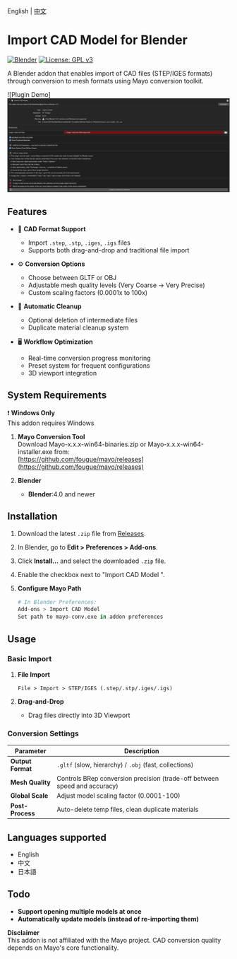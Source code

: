 English | [中文](./中文.md)

# Import CAD Model for Blender

[![Blender](https://img.shields.io/badge/Blender-4.0+-orange.svg)](https://www.blender.org)
[![License: GPL v3](https://img.shields.io/badge/License-GPLv3-blue.svg)](https://www.gnu.org/licenses/gpl-3.0)

A Blender addon that enables import of CAD files (STEP/IGES formats) through conversion to mesh formats using Mayo conversion toolkit.

![Plugin Demo]<img src="doc/en1.png"/> 

## Features

- 🚀 **CAD Format Support**
  - Import `.step`, `.stp`, `.iges`, `.igs` files
  - Supports both drag-and-drop and traditional file import
  
- ⚙️ **Conversion Options**
  - Choose between GLTF or OBJ
  - Adjustable mesh quality levels (Very Coarse → Very Precise)
  - Custom scaling factors (0.0001x to 100x)

- 🧹 **Automatic Cleanup**
  - Optional deletion of intermediate files
  - Duplicate material cleanup system

- 🖥️ **Workflow Optimization**
  - Real-time conversion progress monitoring
  - Preset system for frequent configurations
  - 3D viewport integration

## System Requirements

❗ **Windows Only**  
This addon requires  Windows 

1. **Mayo Conversion Tool**  
   Download Mayo-x.x.x-win64-binaries.zip or Mayo-x.x.x-win64-installer.exe from:  
   [https://github.com/fougue/mayo/releases](https://github.com/fougue/mayo/releases)

2. **Blender**  
	- **Blender**:4.0 and newer

## Installation

1. Download the latest `.zip` file from [Releases](https://github.com/chenpaner/Import-CAD-Model/releases).
2. In Blender, go to **Edit > Preferences > Add-ons**.
3. Click **Install...** and select the downloaded `.zip` file.
4. Enable the checkbox next to "Import CAD Model ".

5. **Configure Mayo Path**  
   ```python
   # In Blender Preferences:
   Add-ons > Import CAD Model 
   Set path to mayo-conv.exe in addon preferences
   ```

## Usage

### Basic Import
1. **File Import**
   ```
   File > Import > STEP/IGES (.step/.stp/.iges/.igs)
   ```

2. **Drag-and-Drop**
   - Drag files directly into 3D Viewport

### Conversion Settings
| Parameter          | Description                                                                 |
|--------------------|-----------------------------------------------------------------------------|
| **Output Format**  | `.gltf` (slow, hierarchy) / `.obj` (fast, collections)                      |
| **Mesh Quality**   | Controls BRep conversion precision (trade-off between speed and accuracy)  |
| **Global Scale**   | Adjust model scaling factor (0.0001-100)                                   |
| **Post-Process**   | Auto-delete temp files, clean duplicate materials                          |

## Languages supported
   - English
   - 中文
   - 日本語


## Todo
-  **Support opening multiple models at once**
-  **Automatically update models (instead of re-importing them)**


**Disclaimer**  
This addon is not affiliated with the Mayo project. CAD conversion quality depends on Mayo's core functionality.

